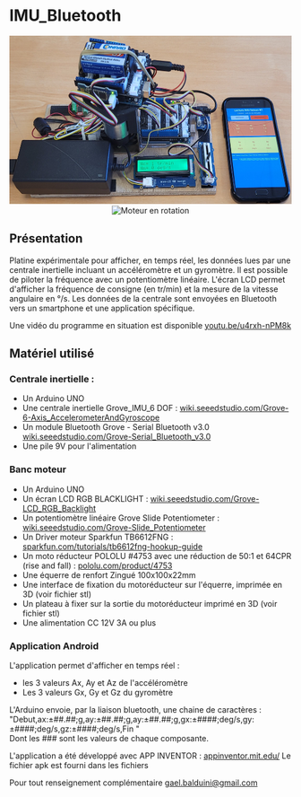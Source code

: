 # IMU_Bluetooth
<p align="center">
<img src="Platine IMU_Bleutooth.jpg" alt="Moteur à l'arret" height=300>
<img src="Platine IMU_Bleutooth2.jpg" alt="Moteur en rotation" height=300> 
</p>

## Présentation

Platine expérimentale pour afficher, en temps réel, les données lues par une centrale inertielle incluant un accéléromètre et un gyromètre.
Il est possible de piloter la fréquence avec un potentiomètre linéaire.
L'écran LCD permet d'afficher la fréquence de consigne (en tr/min) et la mesure de la vitesse angulaire en °/s.
Les données de la centrale sont envoyées en Bluetooth vers un smartphone et une application spécifique.

Une vidéo du programme en situation est disponible  [youtu.be/u4rxh-nPM8k](https://youtu.be/_Ql979rKE8E)

## Matériel utilisé
### Centrale inertielle :
- Un Arduino UNO
- Une centrale inertielle Grove_IMU_6 DOF : [wiki.seeedstudio.com/Grove-6-Axis_AccelerometerAndGyroscope](https://wiki.seeedstudio.com/Grove-6-Axis_AccelerometerAndGyroscope/) 
- Un module Bluetooth Grove - Serial Bluetooth v3.0 [wiki.seeedstudio.com/Grove-Serial_Bluetooth_v3.0](https://wiki.seeedstudio.com/Grove-Serial_Bluetooth_v3.0/)
- Une pile 9V pour l'alimentation

### Banc moteur
- Un Arduino UNO
- Un écran LCD RGB BLACKLIGHT : [wiki.seeedstudio.com/Grove-LCD_RGB_Backlight](https://wiki.seeedstudio.com/Grove-LCD_RGB_Backlight/)
- Un potentiomètre linéaire Grove Slide Potentiometer : [wiki.seeedstudio.com/Grove-Slide_Potentiometer](https://wiki.seeedstudio.com/Grove-Slide_Potentiometer/)
- Un Driver moteur Sparkfun TB6612FNG : [sparkfun.com/tutorials/tb6612fng-hookup-guide](https://learn.sparkfun.com/tutorials/tb6612fng-hookup-guide?_ga=2.155362748.600943259.1678452372-1239022160.1678452372)
- Un moto réducteur POLOLU #4753 avec une réduction de 50:1 et 64CPR (rise and fall) : [pololu.com/product/4753](https://www.pololu.com/product/4753)
- Une équerre de renfort Zingué 100x100x22mm
- Une interface de fixation du motoréducteur sur l'équerre, imprimée en 3D (voir fichier stl)
- Un plateau à fixer sur la sortie du motoréducteur imprimé en 3D (voir fichier stl)
- Une alimentation CC 12V 3A ou plus

### Application Android
L'application permet d'afficher en temps réel :
- les 3 valeurs Ax, Ay et Az de l'accéléromètre
- Les 3 valeurs Gx, Gy et Gz du gyromètre

L'Arduino envoie, par la liaison bluetooth, une chaine de caractères :  
"Debut,ax:±##.##;g,ay:±##.##;g,ay:±##.##;g,gx:±####;deg/s,gy:±####;deg/s,gz:±####;deg/s,Fin  "  
Dont les ### sont les valeurs de chaque composante.

L'application a été développé avec APP INVENTOR :  [appinventor.mit.edu/](https://gallery.appinventor.mit.edu/?galleryid=7bed003b-4152-40f3-b9e8-77ac0583e04f)
Le fichier apk est fourni dans les fichiers

Pour tout renseignement complémentaire [gael.balduini@gmail.com](mailto:gael.balduini@gmail.com)

